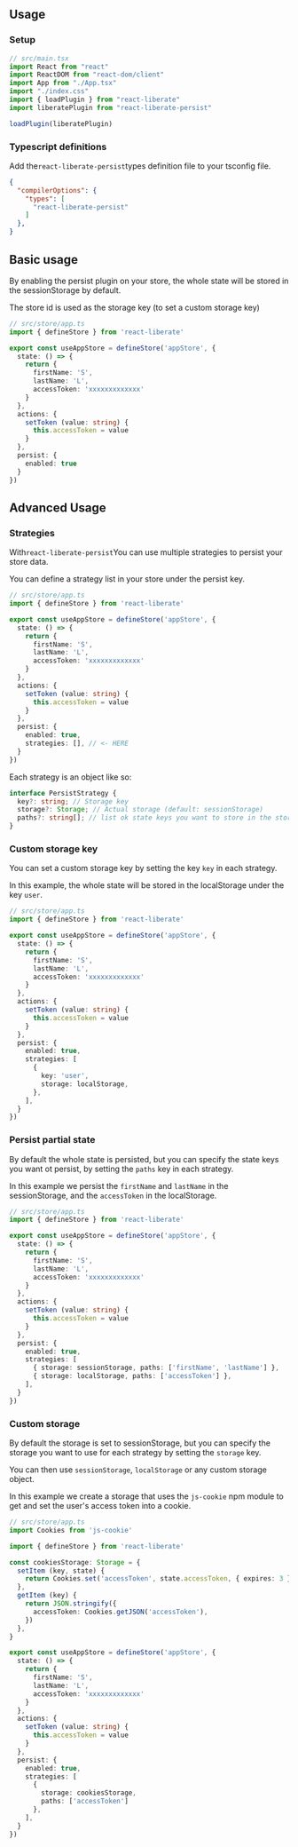 ## Usage

### Setup

```ts
// src/main.tsx
import React from "react"
import ReactDOM from "react-dom/client"
import App from "./App.tsx"
import "./index.css"
import { loadPlugin } from "react-liberate"
import liberatePlugin from "react-liberate-persist"

loadPlugin(liberatePlugin)
```

### Typescript definitions

Add the`react-liberate-persist`types definition file to your tsconfig file.

```json
{
  "compilerOptions": {
    "types": [
      "react-liberate-persist"
    ]
  },
}
```

## Basic usage

By enabling the persist plugin on your store, the whole state will be stored in the sessionStorage by default.

The store id is used as the storage key (to set a custom storage key)

```ts
// src/store/app.ts
import { defineStore } from 'react-liberate'

export const useAppStore = defineStore('appStore', {
  state: () => {
    return {
      firstName: 'S',
      lastName: 'L',
      accessToken: 'xxxxxxxxxxxxx'
    }
  },
  actions: {
    setToken (value: string) {
      this.accessToken = value
    }
  },
  persist: {
    enabled: true
  }
})
```

## Advanced Usage

### Strategies

With`react-liberate-persist`You can use multiple strategies to persist your store data.

You can define a strategy list in your store under the persist key.

```ts
// src/store/app.ts
import { defineStore } from 'react-liberate'

export const useAppStore = defineStore('appStore', {
  state: () => {
    return {
      firstName: 'S',
      lastName: 'L',
      accessToken: 'xxxxxxxxxxxxx'
    }
  },
  actions: {
    setToken (value: string) {
      this.accessToken = value
    }
  },
  persist: {
    enabled: true,
    strategies: [], // <- HERE
  }
})
```

Each strategy is an object like so:

```ts
interface PersistStrategy {
  key?: string; // Storage key
  storage?: Storage; // Actual storage (default: sessionStorage)
  paths?: string[]; // list ok state keys you want to store in the storage
}
```

### Custom storage key

You can set a custom storage key by setting the key `key` in each strategy.

In this example, the whole state will be stored in the localStorage under the key `user`.

```ts
// src/store/app.ts
import { defineStore } from 'react-liberate'

export const useAppStore = defineStore('appStore', {
  state: () => {
    return {
      firstName: 'S',
      lastName: 'L',
      accessToken: 'xxxxxxxxxxxxx'
    }
  },
  actions: {
    setToken (value: string) {
      this.accessToken = value
    }
  },
  persist: {
    enabled: true,
    strategies: [
      {
        key: 'user',
        storage: localStorage,
      },
    ],
  }
})
```

### Persist partial state

By default the whole state is persisted, but you can specify the state keys you want ot persist, by setting the `paths` key in each strategy.

In this example we persist the `firstName` and `lastName` in the sessionStorage, and the `accessToken` in the localStorage.

```ts
// src/store/app.ts
import { defineStore } from 'react-liberate'

export const useAppStore = defineStore('appStore', {
  state: () => {
    return {
      firstName: 'S',
      lastName: 'L',
      accessToken: 'xxxxxxxxxxxxx'
    }
  },
  actions: {
    setToken (value: string) {
      this.accessToken = value
    }
  },
  persist: {
    enabled: true,
    strategies: [
      { storage: sessionStorage, paths: ['firstName', 'lastName'] },
      { storage: localStorage, paths: ['accessToken'] },
    ],
  }
})
```

### Custom storage

By default the storage is set to sessionStorage, but you can specify the storage you want to use for each strategy by setting the `storage` key.

You can then use `sessionStorage`, `localStorage` or any custom storage object.

In this example we create a storage that uses the `js-cookie` npm module to get and set the user's access token into a cookie.

```ts
// src/store/app.ts
import Cookies from 'js-cookie'

import { defineStore } from 'react-liberate'

const cookiesStorage: Storage = {
  setItem (key, state) {
    return Cookies.set('accessToken', state.accessToken, { expires: 3 })
  },
  getItem (key) {
    return JSON.stringify({
      accessToken: Cookies.getJSON('accessToken'),
    })
  },
}

export const useAppStore = defineStore('appStore', {
  state: () => {
    return {
      firstName: 'S',
      lastName: 'L',
      accessToken: 'xxxxxxxxxxxxx'
    }
  },
  actions: {
    setToken (value: string) {
      this.accessToken = value
    }
  },
  persist: {
    enabled: true,
    strategies: [
      {
        storage: cookiesStorage,
        paths: ['accessToken']
      },
    ],
  }
})
```
